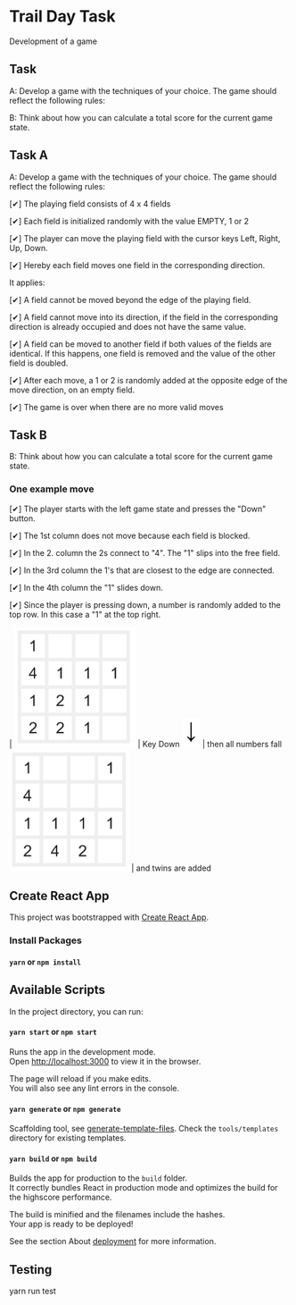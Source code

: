 # Trail Day Task

Development of a game

## Task

A: Develop a game with the techniques of your choice. The game should reflect the following
rules:

B: Think about how you can calculate a total score for the current game state.

## Task A

A: Develop a game with the techniques of your choice. The game should reflect the following
rules:

[✔] The playing field consists of 4 x 4 fields

[✔] Each field is initialized randomly with the value EMPTY, 1 or 2

[✔] The player can move the playing field with the cursor keys Left, Right, Up, Down.

[✔] Hereby each field moves one field in the corresponding direction.

It applies:

[✔] A field cannot be moved beyond the edge of the playing field.

[✔] A field cannot move into its direction, if the field in the corresponding
direction is already occupied and does not have the same value.

[✔] A field can be moved to another field if both values of the fields are identical.
If this happens, one field is removed and the value of the other field is
doubled.

[✔] After each move, a 1 or 2 is randomly added at the opposite edge of the move
direction, on an empty field.

[✔] The game is over when there are no more valid moves

## Task B

B: Think about how you can calculate a total score for the current game state.

### One example move

[✔] The player starts with the left game state and presses the "Down" button.

[✔] The 1st column does not move because each field is blocked.

[✔] In the 2. column the 2s connect to "4". The "1" slips into the free field.

[✔] In the 3rd column the 1's that are closest to the edge are connected.

[✔] In the 4th column the "1" slides down.

[✔] Since the player is pressing down, a number is randomly added to the top row. In this case a "1" at the top right.

| ![Before Move](./assets/images/view1.png 'Before Move') | Key Down ![Press Down Key](./assets/images/download.png 'download') | then all numbers fall ![After push down key](./assets/images/view2.png 'After Moved') | and twins are added

## Create React App

This project was bootstrapped with [Create React App](https://github.com/facebook/create-react-app).

### Install Packages

#### `yarn` or `npm install`

## Available Scripts

In the project directory, you can run:

#### `yarn start` or `npm start`

Runs the app in the development mode.<br>
Open [http://localhost:3000](http://localhost:3000) to view it in the browser.

The page will reload if you make edits.<br>
You will also see any lint errors in the console.

#### `yarn generate` or `npm generate`

Scaffolding tool, see [generate-template-files](https://github.com/codeBelt/generate-template-files#readme). Check the `tools/templates` directory for existing templates.

#### `yarn build` or `npm build`

Builds the app for production to the `build` folder.<br>
It correctly bundles React in production mode and optimizes the build for the highscore performance.

The build is minified and the filenames include the hashes.<br>
Your app is ready to be deployed!

See the section About [deployment](https://facebook.github.io/create-react-app/docs/deployment) for more information.

## Testing

yarn run test
